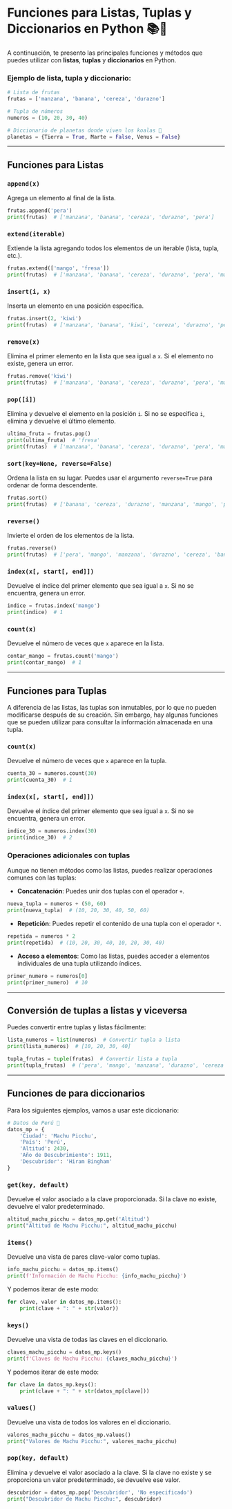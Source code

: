 # Funciones para Listas, Tuplas y Diccionarios en Python 📚🐍

A continuación, te presento las principales funciones y métodos que puedes utilizar con **listas**, **tuplas** y **diccionarios** en Python.

### Ejemplo de lista, tupla y diccionario:
```python
# Lista de frutas
frutas = ['manzana', 'banana', 'cereza', 'durazno']

# Tupla de números
numeros = (10, 20, 30, 40)

# Diccionario de planetas donde viven los koalas 🐨
planetas = {Tierra = True, Marte = False, Venus = False}
```

---

## Funciones para Listas

### `append(x)`

Agrega un elemento al final de la lista.

```python
frutas.append('pera')
print(frutas)  # ['manzana', 'banana', 'cereza', 'durazno', 'pera']
```

### `extend(iterable)`

Extiende la lista agregando todos los elementos de un iterable (lista, tupla, etc.).

```python
frutas.extend(['mango', 'fresa'])
print(frutas)  # ['manzana', 'banana', 'cereza', 'durazno', 'pera', 'mango', 'fresa']
```

### `insert(i, x)`

Inserta un elemento en una posición específica.

```python
frutas.insert(2, 'kiwi')
print(frutas)  # ['manzana', 'banana', 'kiwi', 'cereza', 'durazno', 'pera', 'mango', 'fresa']
```

### `remove(x)`

Elimina el primer elemento en la lista que sea igual a `x`. Si el elemento no existe, genera un error.

```python
frutas.remove('kiwi')
print(frutas)  # ['manzana', 'banana', 'cereza', 'durazno', 'pera', 'mango', 'fresa']
```

### `pop([i])`

Elimina y devuelve el elemento en la posición `i`. Si no se especifica `i`, elimina y devuelve el último elemento.

```python
ultima_fruta = frutas.pop()
print(ultima_fruta)  # 'fresa'
print(frutas)  # ['manzana', 'banana', 'cereza', 'durazno', 'pera', 'mango']
```

### `sort(key=None, reverse=False)`

Ordena la lista en su lugar. Puedes usar el argumento `reverse=True` para ordenar de forma descendente.

```python
frutas.sort()
print(frutas)  # ['banana', 'cereza', 'durazno', 'manzana', 'mango', 'pera']
```

### `reverse()`

Invierte el orden de los elementos de la lista.

```python
frutas.reverse()
print(frutas)  # ['pera', 'mango', 'manzana', 'durazno', 'cereza', 'banana']
```

### `index(x[, start[, end]])`

Devuelve el índice del primer elemento que sea igual a `x`. Si no se encuentra, genera un error.

```python
indice = frutas.index('mango')
print(indice)  # 1
```

### `count(x)`

Devuelve el número de veces que `x` aparece en la lista.

```python
contar_mango = frutas.count('mango')
print(contar_mango)  # 1
```

---

## Funciones para Tuplas

A diferencia de las listas, las tuplas son inmutables, por lo que no pueden modificarse después de su creación. Sin embargo, hay algunas funciones que se pueden utilizar para consultar la información almacenada en una tupla.

### `count(x)`

Devuelve el número de veces que `x` aparece en la tupla.

```python
cuenta_30 = numeros.count(30)
print(cuenta_30)  # 1
```

### `index(x[, start[, end]])`

Devuelve el índice del primer elemento que sea igual a `x`. Si no se encuentra, genera un error.

```python
indice_30 = numeros.index(30)
print(indice_30)  # 2
```

### Operaciones adicionales con tuplas

Aunque no tienen métodos como las listas, puedes realizar operaciones comunes con las tuplas:

- **Concatenación**: Puedes unir dos tuplas con el operador `+`.
  
```python
nueva_tupla = numeros + (50, 60)
print(nueva_tupla)  # (10, 20, 30, 40, 50, 60)
```

- **Repetición**: Puedes repetir el contenido de una tupla con el operador `*`.

```python
repetida = numeros * 2
print(repetida)  # (10, 20, 30, 40, 10, 20, 30, 40)
```

- **Acceso a elementos**: Como las listas, puedes acceder a elementos individuales de una tupla utilizando índices.

```python
primer_numero = numeros[0]
print(primer_numero)  # 10
```

---

## Conversión de tuplas a listas y viceversa

Puedes convertir entre tuplas y listas fácilmente:

```python
lista_numeros = list(numeros)  # Convertir tupla a lista
print(lista_numeros)  # [10, 20, 30, 40]

tupla_frutas = tuple(frutas)  # Convertir lista a tupla
print(tupla_frutas)  # ('pera', 'mango', 'manzana', 'durazno', 'cereza', 'banana')
```

---

## Funciones de para diccionarios

Para los siguientes ejemplos, vamos a usar este diccionario:

```python
# Datos de Perú 🦙
datos_mp = {
    'Ciudad': 'Machu Picchu',
    'País': 'Perú',
    'Altitud': 2430,
    'Año de Descubrimiento': 1911,
    'Descubridor': 'Hiram Bingham'
}
```

### `get(key, default)`

Devuelve el valor asociado a la clave proporcionada. Si la clave no existe, devuelve el valor predeterminado.

```python
altitud_machu_picchu = datos_mp.get('Altitud')
print("Altitud de Machu Picchu:", altitud_machu_picchu)
```

### `items()`

Devuelve una vista de pares clave-valor como tuplas.

```python
info_machu_picchu = datos_mp.items()
print(f'Información de Machu Picchu: {info_machu_picchu}')
```

Y podemos iterar de este modo:

```python
for clave, valor in datos_mp.items():
    print(clave + ": " + str(valor))
```

### `keys()`

Devuelve una vista de todas las claves en el diccionario.

```python
claves_machu_picchu = datos_mp.keys()
print(f'Claves de Machu Picchu: {claves_machu_picchu}')
```

Y podemos iterar de este modo:

```python
for clave in datos_mp.keys():
    print(clave + ": " + str(datos_mp[clave]))
```

### `values()`

Devuelve una vista de todos los valores en el diccionario.

```python
valores_machu_picchu = datos_mp.values()
print("Valores de Machu Picchu:", valores_machu_picchu)
```

### `pop(key, default)`

Elimina y devuelve el valor asociado a la clave. Si la clave no existe y se proporciona un valor predeterminado, se devuelve ese valor.

```python
descubridor = datos_mp.pop('Descubridor', 'No especificado')
print("Descubridor de Machu Picchu:", descubridor)
```
